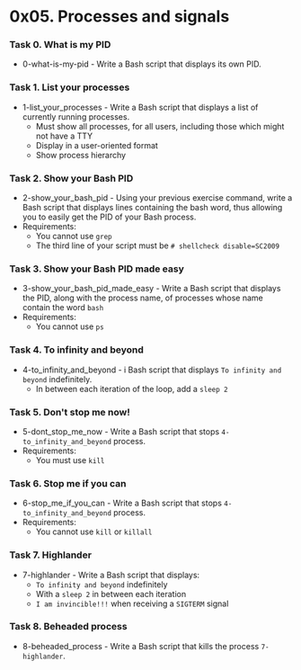 # 0x05. Processes and signals

### Task 0. What is my PID
* 0-what-is-my-pid - Write a Bash script that displays its own PID.

### Task 1. List your processes
* 1-list_your_processes - Write a Bash script that displays a list of currently running processes.
   * Must show all processes, for all users, including those which might not have a TTY
   * Display in a user-oriented format
   * Show process hierarchy

### Task 2. Show your Bash PID 
* 2-show_your_bash_pid - Using your previous exercise command, write a Bash script that displays lines containing the bash word, thus allowing you to easily get the PID of your Bash process.
* Requirements:
   * You cannot use `grep`
   * The third line of your script must be `# shellcheck disable=SC2009`

### Task 3. Show your Bash PID made easy
* 3-show_your_bash_pid_made_easy - Write a Bash script that displays the PID, along with the process name, of processes whose name contain the word `bash`
* Requirements:
   * You cannot use `ps`

### Task 4. To infinity and beyond
* 4-to_infinity_and_beyond - i Bash script that displays `To infinity and beyond` indefinitely.
   * In between each iteration of the loop, add a `sleep 2`

### Task 5. Don't stop me now!
* 5-dont_stop_me_now - Write a Bash script that stops `4-to_infinity_and_beyond` process.
* Requirements:
   * You must use `kill`

### Task 6. Stop me if you can
* 6-stop_me_if_you_can - Write a Bash script that stops `4-to_infinity_and_beyond` process.
* Requirements:
   * You cannot use `kill` or `killall`

### Task 7. Highlander
* 7-highlander - Write a Bash script that displays:
   * `To infinity and beyond` indefinitely
   * With a `sleep 2` in between each iteration
   * `I am invincible!!!` when receiving a `SIGTERM` signal

### Task 8. Beheaded process
* 8-beheaded_process - Write a Bash script that kills the process `7-highlander`.

